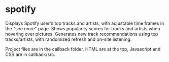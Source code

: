# spotify
Displays Spotify user's top tracks and artists, with adjustable time frames in the "see more" page.
Shows popularity scores for tracks and artists when hovering over pictures.
Generates new track recommendations using top tracks/artists, with randomized refresh and on-site listening.

Project files are in the callback folder.
HTML are at the top, Javascript and CSS are in callback/src.

